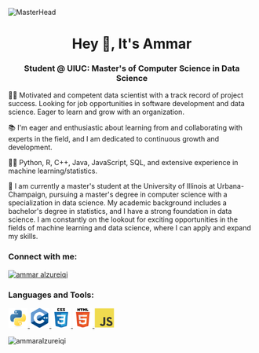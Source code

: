 ![MasterHead](https://i.redd.it/bpxxqqvps4h91.gif)

<h1 align="center">Hey 👋, It's Ammar</h1>
<h3 align="center"> Student @ UIUC: Master's of Computer Science in Data Science </h3>


👋🏽 Motivated and competent data scientist with a track record of project success. Looking for job opportunities in software development and data science. Eager to learn and grow with an organization.

📚 I'm eager and enthusiastic about learning from and collaborating with experts in the field, and I am dedicated to continuous growth and development.

💪🏽 Python, R, C++, Java, JavaScript, SQL, and extensive experience in machine learning/statistics.

🔭 I am currently a master's student at the University of Illinois at Urbana-Champaign, pursuing a master's degree in computer science with a specialization in data science. My academic background includes a bachelor's degree in statistics, and I have a strong foundation in data science. I am constantly on the lookout for exciting opportunities in the fields of machine learning and data science, where I can apply and expand my skills.

<h3 align="left">Connect with me:</h3>
<p align="left">
<a href="https://linkedin.com/in/ammar alzureiqi" target="blank"><img align="center" src="https://raw.githubusercontent.com/rahuldkjain/github-profile-readme-generator/master/src/images/icons/Social/linked-in-alt.svg" alt="ammar alzureiqi" height="30" width="40" /></a>
</p>

<h3 align="left">Languages and Tools:</h3>
<p align="left"><a href="https://www.python.org" target="_blank" rel="noreferrer"> <img src="https://raw.githubusercontent.com/devicons/devicon/master/icons/python/python-original.svg" alt="python" width="40" height="40"/> </a> <a href="https://www.w3schools.com/cpp/" target="_blank" rel="noreferrer"> <img src="https://raw.githubusercontent.com/devicons/devicon/master/icons/cplusplus/cplusplus-original.svg" alt="cplusplus" width="40" height="40"/> </a> <a href="https://www.w3schools.com/css/" target="_blank" rel="noreferrer"> <img src="https://raw.githubusercontent.com/devicons/devicon/master/icons/css3/css3-original-wordmark.svg" alt="css3" width="40" height="40"/> </a> <a href="https://www.w3.org/html/" target="_blank" rel="noreferrer"> <img src="https://raw.githubusercontent.com/devicons/devicon/master/icons/html5/html5-original-wordmark.svg" alt="html5" width="40" height="40"/> </a> <a href="https://developer.mozilla.org/en-US/docs/Web/JavaScript" target="_blank" rel="noreferrer"> <img src="https://raw.githubusercontent.com/devicons/devicon/master/icons/javascript/javascript-original.svg" alt="javascript" width="40" height="40"/> </a>  

<p><img align="center" src="https://github-readme-stats.vercel.app/api/top-langs?username=ammaralzureiqi&show_icons=true&locale=en&layout=compact" alt="ammaralzureiqi" /></p>
